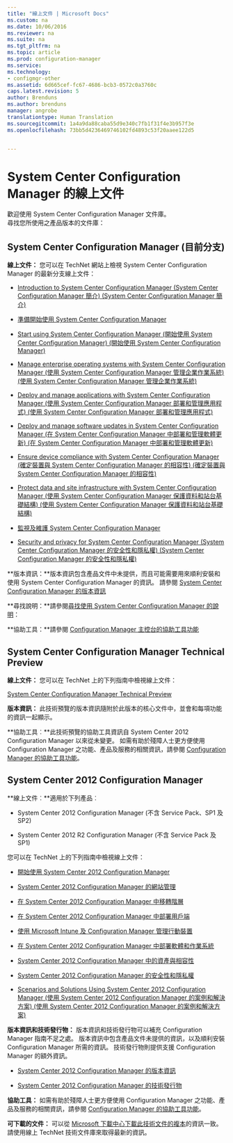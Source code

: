 ```yaml
---
title: "線上文件 | Microsoft Docs"
ms.custom: na
ms.date: 10/06/2016
ms.reviewer: na
ms.suite: na
ms.tgt_pltfrm: na
ms.topic: article
ms.prod: configuration-manager
ms.service: 
ms.technology:
- configmgr-other
ms.assetid: 6d665cef-fc67-4686-bcb3-0572c0a3760c
caps.latest.revision: 5
author: Brenduns
ms.author: brenduns
manager: angrobe
translationtype: Human Translation
ms.sourcegitcommit: 1a4a9da88caba55d9e340c7fb1f31f4e3b957f3e
ms.openlocfilehash: 73bb5d4236469746102fd4893c53f20aaee122d5


---
```

# <a name="online-documentation-for-system-center-configuration-manager"></a>System Center Configuration Manager 的線上文件


歡迎使用 System Center Configuration Manager 文件庫。  
尋找您所使用之產品版本的文件庫：  

## <a name="system-center-configuration-manager-current-branch"></a>System Center Configuration Manager (目前分支)  
**線上文件：** 您可以在 TechNet 網站上檢視 System Center Configuration Manager 的最新分支線上文件：  

-   [Introduction to System Center Configuration Manager (System Center Configuration Manager 簡介) (System Center Configuration Manager 簡介)](https://technet.microsoft.com/library/mt622715.aspx)  

-   [準備開始使用 System Center Configuration Manager](https://technet.microsoft.com/library/mt608540.aspx)  

-   [Start using System Center Configuration Manager (開始使用 System Center Configuration Manager) (開始使用 System Center Configuration Manager)](https://technet.microsoft.com/library/mt608544.aspx)  

-   [Manage enterprise operating systems with System Center Configuration Manager (使用 System Center Configuration Manager 管理企業作業系統) (使用 System Center Configuration Manager 管理企業作業系統)](https://technet.microsoft.com/library/mt627933.aspx)  

-   [Deploy and manage applications with System Center Configuration Manager (使用 System Center Configuration Manager 部署和管理應用程式) (使用 System Center Configuration Manager 部署和管理應用程式)](https://technet.microsoft.com/library/mt627959.aspx)  

-   [Deploy and manage software updates in System Center Configuration Manager (在 System Center Configuration Manager 中部署和管理軟體更新) (在 System Center Configuration Manager 中部署和管理軟體更新)](https://technet.microsoft.com/library/mt634340.aspx)  

-   [Ensure device compliance with System Center Configuration Manager (確定裝置與 System Center Configuration Manager 的相容性) (確定裝置與 System Center Configuration Manager 的相容性)](https://technet.microsoft.com/library/mt595717.aspx)  

-   [Protect data and site infrastructure with System Center Configuration Manager (使用 System Center Configuration Manager 保護資料和站台基礎結構) (使用 System Center Configuration Manager 保護資料和站台基礎結構)](https://technet.microsoft.com/library/mt613161.aspx)  

-   [監視及維護 System Center Configuration Manager](https://technet.microsoft.com/library/mt612855.aspx)  

-   [Security and privacy for System Center Configuration Manager (System Center Configuration Manager 的安全性和隱私權) (System Center Configuration Manager 的安全性和隱私權)](https://technet.microsoft.com/library/mt622694.aspx)  

**版本資訊：**版本資訊包含產品文件中未提供，而且可能需要用來順利安裝和使用 System Center Configuration Manager 的資訊。 請參閱 [System Center Configuration Manager 的版本資訊](https://technet.microsoft.com/library/mt592024.aspx)  

**尋找說明：**請參閱[尋找使用 System Center Configuration Manager 的說明](https://technet.microsoft.com/library/mt628521.aspx)：  

**協助工具：**請參閱 [Configuration Manager 主控台的協助工具功能](https://technet.microsoft.com/library/mt628521.aspx)  


## <a name="system-center-configuration-manager-technical-preview"></a>System Center Configuration Manager Technical Preview  
**線上文件：** 您可以在 TechNet 上的下列指南中檢視線上文件：  

 [System Center Configuration Manager Technical Preview](https://go.microsoft.com/fwlink/p/?LinkId=534001)  

**版本資訊：** 此技術預覽的版本資訊隨附於此版本的核心文件中，並會和每項功能的資訊一起顯示。  

**協助工具︰**此技術預覽的協助工具資訊自 System Center 2012 Configuration Manager 以來從未變更。 如需有助於殘障人士更方便使用 Configuration Manager 之功能、產品及服務的相關資訊，請參閱 [Configuration Manager 的協助工具功能](http://go.microsoft.com/fwlink/p/?LinkId=258586)。  

## <a name="system-center-2012-configuration-manager"></a>System Center 2012 Configuration Manager  
**線上文件︰**適用於下列產品︰  

-   System Center 2012 Configuration Manager (不含 Service Pack、SP1 及 SP2)  

-   System Center 2012 R2 Configuration Manager (不含 Service Pack 及 SP1)  

您可以在 TechNet 上的下列指南中檢視線上文件：  

-   [開始使用 System Center 2012 Configuration Manager](https://go.microsoft.com/fwlink/p/?LinkId=210632)  

-   [System Center 2012 Configuration Manager 的網站管理](https://go.microsoft.com/fwlink/p/?LinkId=210636)  

-   [在 System Center 2012 Configuration Manager 中移轉階層](https://go.microsoft.com/fwlink/p/?LinkId=210645)  

-   [在 System Center 2012 Configuration Manager 中部署用戶端](https://go.microsoft.com/fwlink/p/?LinkId=210638)  

-   [使用 Microsoft Intune 及 Configuration Manager 管理行動裝置](https://go.microsoft.com/fwlink/?LinkId=529959)  

-   [在 System Center 2012 Configuration Manager 中部署軟體和作業系統](https://go.microsoft.com/fwlink/p/?LinkId=210635)  

-   [System Center 2012 Configuration Manager 中的資產與相容性](https://go.microsoft.com/fwlink/p/?LinkId=210639)  

-   [System Center 2012 Configuration Manager 的安全性和隱私權](https://go.microsoft.com/fwlink/p/?LinkId=210640)  

-   [Scenarios and Solutions Using System Center 2012 Configuration Manager (使用 System Center 2012 Configuration Manager 的案例和解決方案) (使用 System Center 2012 Configuration Manager 的案例和解決方案)](https://go.microsoft.com/fwlink/p/?LinkId=290889)  

 **版本資訊和技術發行物：** 版本資訊和技術發行物可以補充 Configuration Manager 指南不足之處。 版本資訊中包含產品文件未提供的資訊，以及順利安裝 Configuration Manager 所需的資訊。 技術發行物則提供支援 Configuration Manager 的額外資訊。  

-   [System Center 2012 Configuration Manager 的版本資訊](http://go.microsoft.com/fwlink/?LinkId=529437)  

-   [System Center 2012 Configuration Manager 的技術發行物](http://go.microsoft.com/fwlink/p/?LinkId=261032)  

**協助工具：** 如需有助於殘障人士更方便使用 Configuration Manager 之功能、產品及服務的相關資訊，請參閱 [Configuration Manager 的協助工具功能](http://go.microsoft.com/fwlink/p/?LinkId=258586)。  

**可下載的文件：** 可以從 [Microsoft 下載中心下載此技術文件的複本](http://go.microsoft.com/fwlink/?LinkId=253643)的資訊一致。 請使用線上 TechNet 技術文件庫來取得最新的資訊。



<!--HONumber=Dec16_HO3-->


